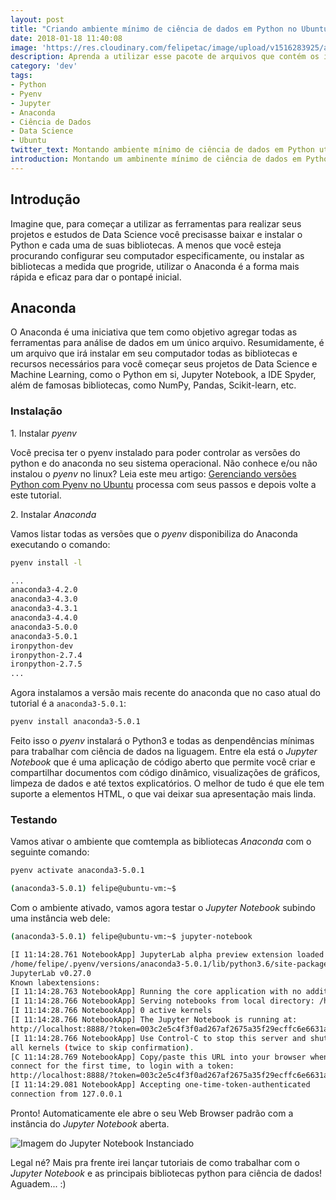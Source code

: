 ```yaml
---
layout: post
title: "Criando ambiente mínimo de ciência de dados em Python no Ubuntu"
date: 2018-01-18 11:40:08
image: 'https://res.cloudinary.com/felipetac/image/upload/v1516283925/anaconda-min_rvrejw.png'
description: Aprenda a utilizar esse pacote de arquivos que contém os itens essenciais de todo Cientista de Dados
category: 'dev'
tags:
- Python
- Pyenv
- Jupyter
- Anaconda
- Ciência de Dados
- Data Science
- Ubuntu
twitter_text: Montando ambiente mínimo de ciência de dados em Python utilizando Anaconda
introduction: Montando um ambinente mínimo de ciência de dados em Python e Jupyter Notebook utilizando Anaconda 
---
```


## Introdução
 
Imagine que, para começar a utilizar as ferramentas para realizar seus projetos e estudos de Data Science você precisasse baixar e instalar o Python e cada uma de suas bibliotecas. A menos que você esteja procurando configurar seu computador especificamente, ou instalar as bibliotecas a medida que progride, utilizar o Anaconda é a forma mais rápida e eficaz para dar o pontapé inicial.

## Anaconda

O Anaconda é uma iniciativa que tem como objetivo agregar todas as ferramentas para análise de dados em um único arquivo. Resumidamente, é um arquivo que irá instalar em seu computador todas as bibliotecas e recursos necessários para você começar seus projetos de Data Science e Machine Learning, como o Python em si, Jupyter Notebook, a IDE Spyder, além de famosas bibliotecas, como NumPy, Pandas, Scikit-learn, etc.

### Instalação

1\. Instalar _pyenv_

Você precisa ter o pyenv instalado para poder controlar as versões do python e do anaconda no seu sistema operacional. Não conhece e/ou não instalou o _pyenv_ no linux? Leia este meu artigo: [Gerenciando versões Python com Pyenv no Ubuntu](/gerenciando-versões-python-com-pyenv-no-ubuntu/) processa com seus passos e depois volte a este tutorial.

2\. Instalar _Anaconda_

Vamos listar todas as versões que o _pyenv_ disponibiliza do Anaconda executando o comando:

```bash
pyenv install -l

...
anaconda3-4.2.0
anaconda3-4.3.0
anaconda3-4.3.1
anaconda3-4.4.0
anaconda3-5.0.0
anaconda3-5.0.1
ironpython-dev
ironpython-2.7.4
ironpython-2.7.5
...
```

Agora instalamos a versão mais recente do anaconda que no caso atual do tutorial é a ```anaconda3-5.0.1```:

```bash
pyenv install anaconda3-5.0.1
```

Feito isso o _pyenv_ instalará o Python3 e todas as denpendências mínimas para trabalhar com ciência de dados na liguagem. Entre ela está o _Jupyter Notebook_ que é uma aplicação de código aberto que permite você criar e compartilhar documentos com código dinâmico, visualizações de gráficos, limpeza de dados e até textos explicatórios. O melhor de tudo é que ele tem suporte a elementos HTML, o que vai deixar sua apresentação mais linda.

### Testando

Vamos ativar o ambiente que comtempla as bibliotecas _Anaconda_ com o seguinte comando:

```bash
pyenv activate anaconda3-5.0.1

(anaconda3-5.0.1) felipe@ubuntu-vm:~$
```

Com o ambiente ativado, vamos agora testar o _Jupyter Notebook_ subindo uma instância web dele:

```bash
(anaconda3-5.0.1) felipe@ubuntu-vm:~$ jupyter-notebook

[I 11:14:28.761 NotebookApp] JupyterLab alpha preview extension loaded from 
/home/felipe/.pyenv/versions/anaconda3-5.0.1/lib/python3.6/site-packages/jupyterlab
JupyterLab v0.27.0
Known labextensions:
[I 11:14:28.763 NotebookApp] Running the core application with no additional extensions or settings
[I 11:14:28.766 NotebookApp] Serving notebooks from local directory: /home/felipe
[I 11:14:28.766 NotebookApp] 0 active kernels 
[I 11:14:28.766 NotebookApp] The Jupyter Notebook is running at: 
http://localhost:8888/?token=003c2e5c4f3f0ad267af2675a35f29ecffc6e6631ab3a345
[I 11:14:28.766 NotebookApp] Use Control-C to stop this server and shut down 
all kernels (twice to skip confirmation).
[C 11:14:28.769 NotebookApp] Copy/paste this URL into your browser when you 
connect for the first time, to login with a token: 
http://localhost:8888/?token=003c2e5c4f3f0ad267af2675a35f29ecffc6e6631ab3a345
[I 11:14:29.081 NotebookApp] Accepting one-time-token-authenticated 
connection from 127.0.0.1
```

Pronto! Automaticamente ele abre o seu Web Browser padrão com a instância do _Jupyter Notebook_ aberta.

![Imagem do Jupyter Notebook Instanciado](https://res.cloudinary.com/felipetac/image/upload/v1516282621/jupyter-notebook-min_qitphg.png)

Legal né? Mais pra frente irei lançar tutoriais de como trabalhar com o _Jupyter Notebook_ e as principais bibliotecas python para ciência de dados! Aguadem... :)